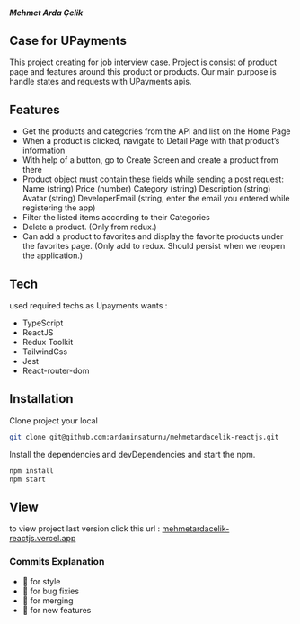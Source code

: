 ##### Mehmet Arda Çelik

## Case for UPayments

This project creating for job interview case. Project is consist of product page and features around this product or
products. Our main purpose is handle states and requests with UPayments apis.

## Features

- Get the products and categories from the API and list on the Home Page
- When a product is clicked, navigate to Detail Page with that product’s information
- With help of a button, go to Create Screen and create a product from there
- Product object must contain these fields while sending a post request:
  Name (string)
  Price (number)
  Category (string)
  Description (string)
  Avatar (string)
  DeveloperEmail (string, enter the email you entered while registering the app)
- Filter the listed items according to their Categories
- Delete a product. (Only from redux.)
- Can add a product to favorites and display the favorite products under the favorites page. (Only add to redux. Should
  persist when we reopen the application.)

## Tech

used required techs as Upayments wants :

- TypeScript
- ReactJS
- Redux Toolkit
- TailwindCss
- Jest
- React-router-dom

## Installation

Clone project your local

```sh
git clone git@github.com:ardaninsaturnu/mehmetardacelik-reactjs.git
```

Install the dependencies and devDependencies and start the npm.

```sh
npm install
npm start
```

## View

to view project last version click this
url : [mehmetardacelik-reactjs.vercel.app](https://mehmetardacelik-reactjs.vercel.app)

### Commits Explanation

- :rainbow:  for style
- :microbe:  for bug fixies
- :dna:  for merging
- :fairy:  for new features
